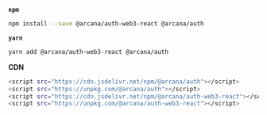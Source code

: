 **`npm`**

```bash
npm install --save @arcana/auth-web3-react @arcana/auth
```

**`yarn`**

```bash
yarn add @arcana/auth-web3-react @arcana/auth
```

**CDN**

```bash
<script src="https://cdn.jsdelivr.net/npm/@arcana/auth"></script>
<script src="https://unpkg.com/@arcana/auth"></script>
<script src="https://cdn.jsdelivr.net/npm/@arcana/auth-web3-react"></script>
<script src="https://unpkg.com/@arcana/auth-web3-react"></script>
```